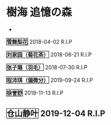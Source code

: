 # 樹海 追憶の森
-
<span style="border:1px solid black;">**雪舞梨花**</span>  2018-04-02  R.I.P

<span style="border:1px solid black;">**刘家园（菊花茶）**</span>  2018-06-21  R.I.P

<span style="border:1px solid black;">**张子璐（羽毛）**</span>  2018-07-30 R.I.P

<span style="border:1px solid black;">**程沛琪（偏微分）**</span>  2019-09-24  R.I.P

<span style="border:1px solid black;">**徐誉舒**</span>  2019-11-13  R.I.P

<span style="border:1px solid black;">**仓山静叶**</span>  2019-12-04  R.I.P
-
